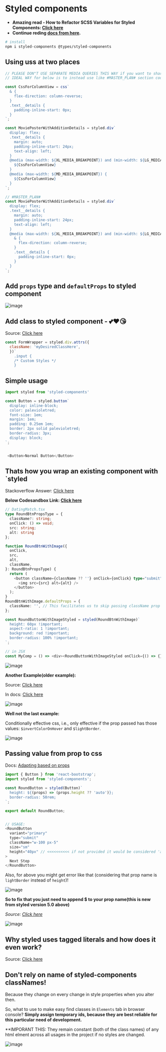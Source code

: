 # Styled components

- **Amazing read - How to Refactor SCSS Variables for Styled Components: [Click here](https://code.likeagirl.io/how-to-refactor-scss-variables-for-styled-components-e0a7610fcbb4)**
- **Continue reding [docs from here](https://styled-components.com/docs/basics#getting-started).**

```bash
# install
npm i styled-components @types/styled-components
```

## Using uss at two places

```ts
// PLEASE DON"T USE SEPARATE MEDIA QUERIES THIS WAY if you want to share code b/w them, this is a contrived example to show usage of css in multiple places only.
// IDEAL WAY for below is to instead use like #MASTER_PLAN# section code block.

const CssForColumnView = css`
  & {
    flex-direction: column-reverse;
  }
  .text__details {
    padding-inline-start: 0px;
  }
`;

const MoviePosterWithAdditionDetails = styled.div`
  display: flex;
  .text__details {
    margin: auto;
    padding-inline-start: 24px;
    text-align: left;
  }
  @media (max-width: ${XL_MEDIA_BREAKPOINT}) and (min-width: ${LG_MEDIA_BREAKPOINT}) {
    ${CssForColumnView}
  }
  @media (max-width: ${MD_MEDIA_BREAKPOINT}) {
    ${CssForColumnView}
  }
`;
```

```ts
// #MASTER_PLAN#
const MoviePosterWithAdditionDetails = styled.div`
  display: flex;
  .text__details {
    margin: auto;
    padding-inline-start: 24px;
    text-align: left;
  }
  @media (max-width: ${XL_MEDIA_BREAKPOINT}) and (min-width: ${LG_MEDIA_BREAKPOINT}), (max-width: ${MD_MEDIA_BREAKPOINT}) {
    & {
      flex-direction: column-reverse;
    }
    .text__details {
      padding-inline-start: 0px;
    }
  }
`;
```

## Add `props` type and `defaultProps` to styled component

![image](https://user-images.githubusercontent.com/31458531/235714441-12bd188b-06e0-49c9-892e-6a5353794987.png)


## Add class to styled component - 💕❤😘

Source: [Click here](https://stackoverflow.com/questions/59756648/add-classes-to-styled-component)

```js
const FormWrapper = styled.div.attrs({
  className: 'myDesiredClassHere',
  })`
    .input {
    /* Custom Styles */
    }
```


## Simple usage

```js
import styled from 'styled-components'

const Button = styled.button`
  display: inline-block;
  color: palevioletred;
  font-size: 1em;
  margin: 1em;
  padding: 0.25em 1em;
  border: 2px solid palevioletred;
  border-radius: 3px;
  display: block;
`;


 <Button>Normal Button</Button>
```

## Thats how you wrap an existing component with `styled

Stackoverflow Answer: [Click here](https://stackoverflow.com/a/52542937/10012446)

**Below Codesandbox Link: [Click here](https://codesandbox.io/s/objective-wave-bwzfpl?file=/src/App.tsx)**

```ts
// DatingMatch.tsx
type RoundBtnPropsType = {
  className?: string;
  onClick: () => void;
  src: string;
  alt: string
};

function RoundBtnWithImage({
  onClick,
  src,
  alt,
  className,
}: RoundBtnPropsType) {
  return (
    <button className={className ?? ''} onClick={onClick} type="submit">
      <img src={src} alt={alt} />
    </button>
  );
}
RoundBtnWithImage.defaultProps = {
  className: '', // This facilitates us to skip passing className prop to the `RoundButtonWithImageStyled` when we actually use it in JSX. FYI: If you add a className prop to `RoundButtonWithImageStyled` then that class will also be assigned to `button` tag as well. AWESOME, isn't IT!
};

const RoundButtonWithImageStyled = styled(RoundBtnWithImage)`
  height: 60px !important;
  aspect-ratio: 1 !important;
  background: red !important;
  border-radius: 100% !important;
`;

// in JSX
const MyComp = () => <div><RoundButtonWithImageStyled onClick={() => {}} src="" alt="Pass Button Here" /></div>
```

![image](https://user-images.githubusercontent.com/31458531/205321080-838ccb5c-da57-4ebc-8593-c3634d9ae90e.png)

**Another Example(older example):**

Source: [Click here](https://stackoverflow.com/a/66170576/10012446)

In docs: [Click here](https://styled-components.com/docs/api#transient-props)

![image](https://user-images.githubusercontent.com/31458531/202514876-65e03d7f-aac7-4f05-aa6a-5e49dafc1182.png)


**Well not the last example:**

Conditionally effective css, i.e., only effective if the prop passed has those values: `$invertColorOnHover` and `$lightBorder`.

![image](https://user-images.githubusercontent.com/31458531/205344157-9c6c885d-d64e-4dbf-aa87-8f15b5b0fee7.png)


## Passing value from prop to css

Docs: [Adapting based on props](https://styled-components.com/docs/basics#adapting-based-on-props)

```js
import { Button } from 'react-bootstrap';
import styled from 'styled-components';

const RoundButton = styled(Button)`
  height: ${(props) => (props.height ?? 'auto')};
  border-radius: 50rem;
`;

export default RoundButton;


// USAGE:
<RoundButton
  variant="primary"
  type="submit"
  className="w-100 px-5"
  size="sm"
  height="40px" // <<<<<<<<<< if not provided it would be considered 'auto'
>
  Next Step
</RoundButton>

```

Also, for above you might get error like that (considering that prop name is `lightBorder` instead of `height`)!

![image](https://user-images.githubusercontent.com/31458531/205305518-fbdbc26b-32d1-42ea-be3b-7910b07dc08a.png)


**So to fix that you just need to append $ to your prop name(this is new from styled version 5.0 above)**

*Source: [Click here](https://gist.github.com/meddokss/009cdb5192e487654c0d90cd8f692214)*

![image](https://user-images.githubusercontent.com/31458531/205305372-c19e5bd0-cb96-45c7-bea8-43cf5205e3a5.png)

## Why styled uses tagged literals and how does it even work?

Source: [Click here](https://styled-components.com/docs/advanced#tagged-template-literals)


## Don't rely on name of styled-components classNames!

Because they change on every change in style properties when you alter then.

So, what to use to make easy find classes in `Elements` tab in browser console? **Simply assign temporary ids, because they are best reliable for this particular need of development.**

**IMPORANT THIS: They remain constant (both of the class names) of any html elment across all usages in the project if no styles are changed.

![image](https://github.com/sahilrajput03/cssDesignTrail/assets/31458531/ed5d4e44-e448-4e74-833a-277bf21b6a2b)
